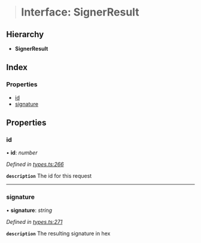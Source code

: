 > # Interface: SignerResult

## Hierarchy

* **SignerResult**

## Index

### Properties

* [id](_types_.signerresult.md#id)
* [signature](_types_.signerresult.md#signature)

## Properties

###  id

• **id**: *number*

*Defined in [types.ts:266](https://github.com/polkadot-js/api/blob/782f4f1/packages/api/src/types.ts#L266)*

**`description`** The id for this request

___

###  signature

• **signature**: *string*

*Defined in [types.ts:271](https://github.com/polkadot-js/api/blob/782f4f1/packages/api/src/types.ts#L271)*

**`description`** The resulting signature in hex